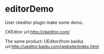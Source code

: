 editorDemo
==========

User ckeditor plugin make some demo.

CKEditor url:http://ckeditor.com/


The same product: UEditor(from baidu)
url:http://ueditor.baidu.com/website/index.html
